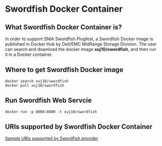# Swordfish Docker Container

## What Swordfish Docker Container is?
In order to support SNIA Swordfish Plugfest, a Swordfish Docker image is published in Docker Hub by Dell/EMC MidRange Storage Division.
The user can search and download the docker image **xuj10/swordfish**, and then run it in a Docker container.

## Where to get Swordfish Docker image
```
docker search xuj10/swordfish
docker pull xuj10/swordfish
```

## Run Swordfish Web Servcie
 ```
docker run -p 8080:8080 -t xuj10/swordfish
```

## URIs supported by Swordfish Docker Container
[Sample URIs supported by Swordfish provider](sample.md)

